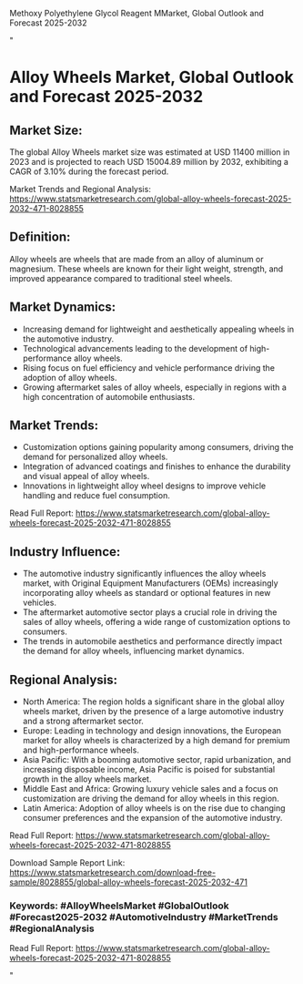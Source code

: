 Methoxy Polyethylene Glycol Reagent MMarket, Global Outlook and Forecast 2025-2032

"<!DOCTYPE html>
<html>
<head>
<title>Alloy Wheels Market, Global Outlook and Forecast 2025-2032</title>
</head>
<body>

<h1>Alloy Wheels Market, Global Outlook and Forecast 2025-2032</h1>

<h2>Market Size:</h2>
<p>The global Alloy Wheels market size was estimated at USD 11400 million in 2023 and is projected to reach USD 15004.89 million by 2032, exhibiting a CAGR of 3.10% during the forecast period.</p>
<p>Market Trends and Regional Analysis: <a href='https://www.statsmarketresearch.com/global-alloy-wheels-forecast-2025-2032-471-8028855'>https://www.statsmarketresearch.com/global-alloy-wheels-forecast-2025-2032-471-8028855</a></p>

<h2>Definition:</h2>
<p>Alloy wheels are wheels that are made from an alloy of aluminum or magnesium. These wheels are known for their light weight, strength, and improved appearance compared to traditional steel wheels.</p>

<h2>Market Dynamics:</h2>
<ul>
<li>Increasing demand for lightweight and aesthetically appealing wheels in the automotive industry.</li>
<li>Technological advancements leading to the development of high-performance alloy wheels.</li>
<li>Rising focus on fuel efficiency and vehicle performance driving the adoption of alloy wheels.</li>
<li>Growing aftermarket sales of alloy wheels, especially in regions with a high concentration of automobile enthusiasts.</li>
</ul>

<h2>Market Trends:</h2>
<ul>
<li>Customization options gaining popularity among consumers, driving the demand for personalized alloy wheels.</li>
<li>Integration of advanced coatings and finishes to enhance the durability and visual appeal of alloy wheels.</li>
<li>Innovations in lightweight alloy wheel designs to improve vehicle handling and reduce fuel consumption.</li>
</ul>
<p>Read Full Report: <a href='https://www.statsmarketresearch.com/global-alloy-wheels-forecast-2025-2032-471-8028855'>https://www.statsmarketresearch.com/global-alloy-wheels-forecast-2025-2032-471-8028855</a></p>

<h2>Industry Influence:</h2>
<ul>
<li>The automotive industry significantly influences the alloy wheels market, with Original Equipment Manufacturers (OEMs) increasingly incorporating alloy wheels as standard or optional features in new vehicles.</li>
<li>The aftermarket automotive sector plays a crucial role in driving the sales of alloy wheels, offering a wide range of customization options to consumers.</li>
<li>The trends in automobile aesthetics and performance directly impact the demand for alloy wheels, influencing market dynamics.</li>
</ul>

<h2>Regional Analysis:</h2>
<ul>
<li>North America: The region holds a significant share in the global alloy wheels market, driven by the presence of a large automotive industry and a strong aftermarket sector.</li>
<li>Europe: Leading in technology and design innovations, the European market for alloy wheels is characterized by a high demand for premium and high-performance wheels.</li>
<li>Asia Pacific: With a booming automotive sector, rapid urbanization, and increasing disposable income, Asia Pacific is poised for substantial growth in the alloy wheels market.</li>
<li>Middle East and Africa: Growing luxury vehicle sales and a focus on customization are driving the demand for alloy wheels in this region.</li>
<li>Latin America: Adoption of alloy wheels is on the rise due to changing consumer preferences and the expansion of the automotive industry.</li>
</ul>
<p>Read Full Report: <a href='https://www.statsmarketresearch.com/global-alloy-wheels-forecast-2025-2032-471-8028855'>https://www.statsmarketresearch.com/global-alloy-wheels-forecast-2025-2032-471-8028855</a></p>

<p>Download Sample Report Link: <a href='https://www.statsmarketresearch.com/download-free-sample/8028855/global-alloy-wheels-forecast-2025-2032-471'>https://www.statsmarketresearch.com/download-free-sample/8028855/global-alloy-wheels-forecast-2025-2032-471</a></p>

<h3>Keywords: #AlloyWheelsMarket #GlobalOutlook #Forecast2025-2032 #AutomotiveIndustry #MarketTrends #RegionalAnalysis</h3>

<p>Read Full Report: <a href='https://www.statsmarketresearch.com/global-alloy-wheels-forecast-2025-2032-471-8028855'>https://www.statsmarketresearch.com/global-alloy-wheels-forecast-2025-2032-471-8028855</a></p>

</body>
</html>"
